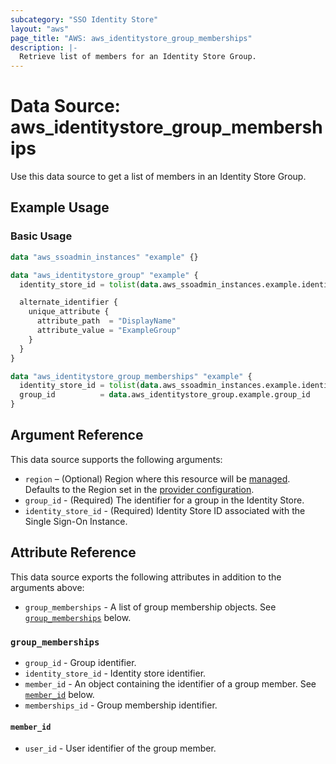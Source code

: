 ```yaml
---
subcategory: "SSO Identity Store"
layout: "aws"
page_title: "AWS: aws_identitystore_group_memberships"
description: |-
  Retrieve list of members for an Identity Store Group.
---
```


# Data Source: aws_identitystore_group_memberships

Use this data source to get a list of members in an Identity Store Group.

## Example Usage

### Basic Usage

```terraform
data "aws_ssoadmin_instances" "example" {}

data "aws_identitystore_group" "example" {
  identity_store_id = tolist(data.aws_ssoadmin_instances.example.identity_store_ids)[0]

  alternate_identifier {
    unique_attribute {
      attribute_path  = "DisplayName"
      attribute_value = "ExampleGroup"
    }
  }
}

data "aws_identitystore_group_memberships" "example" {
  identity_store_id = tolist(data.aws_ssoadmin_instances.example.identity_store_ids)[0]
  group_id          = data.aws_identitystore_group.example.group_id
}
```

## Argument Reference

This data source supports the following arguments:

* `region` – (Optional) Region where this resource will be [managed](https://docs.aws.amazon.com/general/latest/gr/rande.html#regional-endpoints). Defaults to the Region set in the [provider configuration](https://registry.terraform.io/providers/hashicorp/aws/latest/docs#aws-configuration-reference).
* `group_id` - (Required) The identifier for a group in the Identity Store.
* `identity_store_id` - (Required) Identity Store ID associated with the Single Sign-On Instance.

## Attribute Reference

This data source exports the following attributes in addition to the arguments above:

* `group_memberships` - A list of group membership objects. See [`group_memberships`](#group_memberships) below.

### `group_memberships`

* `group_id` - Group identifier.
* `identity_store_id` - Identity store identifier.
* `member_id` - An object containing the identifier of a group member. See [`member_id`](#member_id) below.
* `memberships_id` - Group membership identifier.

#### `member_id`

* `user_id` - User identifier of the group member.
